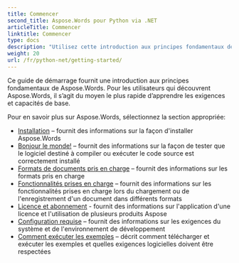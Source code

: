 ```yaml
---
title: Commencer
second_title: Aspose.Words pour Python via .NET
articleTitle: Commencer
linktitle: Commencer
type: docs
description: "Utilisez cette introduction aux principes fondamentaux de Aspose.Words for Python via .NET pour commencer à réaliser la valeur de Aspose.Words pour votre entreprise."
weight: 20
url: /fr/python-net/getting-started/
---
```


Ce guide de démarrage fournit une introduction aux principes fondamentaux de Aspose.Words. Pour les utilisateurs qui découvrent Aspose.Words, il s’agit du moyen le plus rapide d’apprendre les exigences et capacités de base.

Pour en savoir plus sur Aspose.Words, sélectionnez la section appropriée:

- [Installation](/words/fr/python-net/installation/) – fournit des informations sur la façon d'installer Aspose.Words
- [Bonjour le monde!](/words/fr/python-net/hello-world/) – fournit des informations sur la façon de tester que le logiciel destiné à compiler ou exécuter le code source est correctement installé
- [Formats de documents pris en charge](/words/fr/python-net/supported-document-formats/) – fournit des informations sur les formats pris en charge
- [Fonctionnalités prises en charge](/words/fr/python-net/features/) – fournit des informations sur les fonctionnalités prises en charge lors du chargement ou de l'enregistrement d'un document dans différents formats
- [Licence et abonnement](/words/fr/python-net/licensing/) - fournit des informations sur l'application d'une licence et l'utilisation de plusieurs produits Aspose
- [Configuration requise](/words/fr/python-net/system-requirements/) – fournit des informations sur les exigences du système et de l'environnement de développement
- [Comment exécuter les exemples](/words/fr/python-net/how-to-run-the-examples/) – décrit comment télécharger et exécuter les exemples et quelles exigences logicielles doivent être respectées

